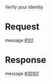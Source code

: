 Verify your identity

# Request
message [#101](../../proto/README.md#action_101)

# Response
message [#30101](../../proto/README.md#action_30101)
